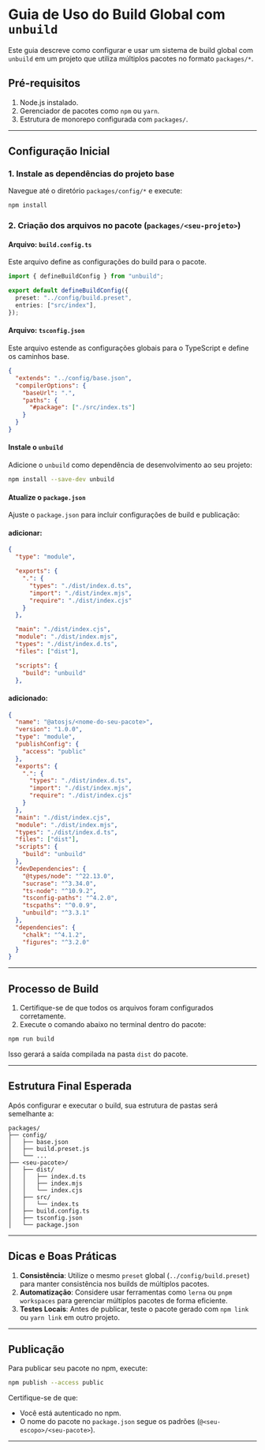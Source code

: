 # Guia de Uso do Build Global com `unbuild`

Este guia descreve como configurar e usar um sistema de build global com `unbuild` em um projeto que utiliza múltiplos pacotes no formato `packages/*`.

## Pré-requisitos

1. Node.js instalado.
2. Gerenciador de pacotes como `npm` ou `yarn`.
3. Estrutura de monorepo configurada com `packages/`.

---

## Configuração Inicial

### 1. Instale as dependências do projeto base

Navegue até o diretório `packages/config/*` e execute:

```bash
npm install
```

### 2. Criação dos arquivos no pacote (`packages/<seu-projeto>`)

#### **Arquivo: `build.config.ts`**
Este arquivo define as configurações do build para o pacote.

```typescript
import { defineBuildConfig } from "unbuild";

export default defineBuildConfig({
  preset: "../config/build.preset",
  entries: ["src/index"],
});
```

#### **Arquivo: `tsconfig.json`**
Este arquivo estende as configurações globais para o TypeScript e define os caminhos base.

```json
{
  "extends": "../config/base.json",
  "compilerOptions": {
    "baseUrl": ".",
    "paths": {
      "#package": ["./src/index.ts"]
    }
  }
}
```

#### **Instale o `unbuild`**
Adicione o `unbuild` como dependência de desenvolvimento ao seu projeto:

```bash
npm install --save-dev unbuild
```

#### **Atualize o `package.json`**
Ajuste o `package.json` para incluir configurações de build e publicação:


#### adicionar:
```json
{
  "type": "module",

  "exports": {
    ".": {
      "types": "./dist/index.d.ts",
      "import": "./dist/index.mjs",
      "require": "./dist/index.cjs"
    }
  },

  "main": "./dist/index.cjs",
  "module": "./dist/index.mjs",
  "types": "./dist/index.d.ts",
  "files": ["dist"],

  "scripts": {
    "build": "unbuild"
  },
```


#### adicionado:
```json
{
  "name": "@atosjs/<nome-do-seu-pacote>",
  "version": "1.0.0",
  "type": "module",
  "publishConfig": {
    "access": "public"
  },
  "exports": {
    ".": {
      "types": "./dist/index.d.ts",
      "import": "./dist/index.mjs",
      "require": "./dist/index.cjs"
    }
  },
  "main": "./dist/index.cjs",
  "module": "./dist/index.mjs",
  "types": "./dist/index.d.ts",
  "files": ["dist"],
  "scripts": {
    "build": "unbuild"
  },
  "devDependencies": {
    "@types/node": "^22.13.0",
    "sucrase": "^3.34.0",
    "ts-node": "^10.9.2",
    "tsconfig-paths": "^4.2.0",
    "tscpaths": "^0.0.9",
    "unbuild": "^3.3.1"
  },
  "dependencies": {
    "chalk": "^4.1.2",
    "figures": "^3.2.0"
  }
}
```

---

## Processo de Build

1. Certifique-se de que todos os arquivos foram configurados corretamente.
2. Execute o comando abaixo no terminal dentro do pacote:

```bash
npm run build
```

Isso gerará a saída compilada na pasta `dist` do pacote.

---

## Estrutura Final Esperada

Após configurar e executar o build, sua estrutura de pastas será semelhante a:

```
packages/
├── config/
│   ├── base.json
│   ├── build.preset.js
│   └── ...
├── <seu-pacote>/
│   ├── dist/
│   │   ├── index.d.ts
│   │   ├── index.mjs
│   │   └── index.cjs
│   ├── src/
│   │   └── index.ts
│   ├── build.config.ts
│   ├── tsconfig.json
│   └── package.json
```

---

## Dicas e Boas Práticas

1. **Consistência**: Utilize o mesmo `preset` global (`../config/build.preset`) para manter consistência nos builds de múltiplos pacotes.
2. **Automatização**: Considere usar ferramentas como `lerna` ou `pnpm workspaces` para gerenciar múltiplos pacotes de forma eficiente.
3. **Testes Locais**: Antes de publicar, teste o pacote gerado com `npm link` ou `yarn link` em outro projeto.

---

## Publicação

Para publicar seu pacote no npm, execute:

```bash
npm publish --access public
```

Certifique-se de que:
- Você está autenticado no npm.
- O nome do pacote no `package.json` segue os padrões (`@<seu-escopo>/<seu-pacote>`).

---